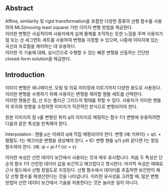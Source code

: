 ## Abstract
Affine, similarity 및 rigid transformation을 포함한 다양한 종류의 선형 함수를 사용하여 MLS(moving least square) 기반 이미지 변형 방법을 제공한다.  
이러한 변형은 사실적이며 사용자에게 실제 물체를 조작하는 듯한 느낌을 주며 사용자가 점 또는 선 세그먼트 세트를 사용하여 변형을 지정할 수 있으며, 나중에 이미지에 있는 곡선과 프로필을 제어하는 데 유용하다.  
이러한 각 기술에 대해, 실시간으로 수행할 수 있는 빠른 변형을 산출하는 간단한 closed-form solution을 제공한다.  

## Introduction
이미지 변형은 애니메이션, 모핑 및 의료 이미징에 이르기까지 다양한 용도로 사용된다. 이러한 변형을 수행하기 위해 사용자는 변형을 제어할 핸들 세트를 선택한다.  
이러한 핸들은 점, 선 또는 폴리곤 그리드의 형태를 취할 수 있다. 사용자가 이러한 핸들의 위치와 방향을 수정하면 이미지가 직관적인 방식으로 변형되어야 한다.  
  
원본 이미지의 점 v를 변형된 위치 q의 이미지로 매핑하는 함수 f가 변형에 유용하려면 다음과 같은 특성을 만족해야 한다.

Interpolation : 핸들 p는 아래의 q에 직접 매핑되어야 한다. 
변형 (예: f(파이) = qi). 
• 평활도: f는 매끄러운 변형을 생성해야 한다. 
• ID: 변형 핸들 q가 p와 같다면 f는 항등 함수여야 한다. (예: qi = pi f f (v) = v). 

이러한 속성은 산란 데이터 보간에서 사용되는 것과 매우 유사합니다. 처음 두 특성은 단순히 함수 f가 산란된 데이터 값을 보간하고 매끄럽다고 명시한다. 마지막 속성은 때때로 근사 필드에서 선형 정밀도로 지칭된다. 선형 함수에서 데이터를 추출하면 보간판이 해당 선형 함수를 재생산한다는 것을 나타냅니다. 이러한 유사성을 고려할 때, 많은 변형 방법이 산란 데이터 보간에서 기술을 차용한다는 것은 놀라운 일이 아니다.
